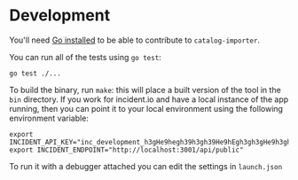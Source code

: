 # Development

You'll need [Go installed][go] to be able to contribute to `catalog-importer`.

You can run all of the tests using `go test`:

```
go test ./...
```

To build the binary, run `make`: this will place a built version of the tool in
the `bin` directory. If you work for incident.io and have a local instance of
the app running, then you can point it to your local environment using the
following environment variable:

```
export INCIDENT_API_KEY="inc_development_h3gHe9hegh39h3gh39He9hEgh3gh3gHe9h3gh39h3gh39hE9hegh3gh3Ghe9hEG"
export INCIDENT_ENDPOINT="http://localhost:3001/api/public"
```

To run it with a debugger attached you can edit the settings in `launch.json`

[go]: https://go.dev/doc/install
